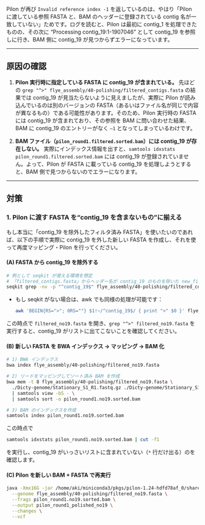Pilon が再び `Invalid reference index -1` を返しているのは、やはり「Pilon に渡している参照 FASTA と、BAM のヘッダーに登録されている contig 名が一致していない」ためです。ログを読むと、Pilon は最初に contig\_1 を処理できたものの、その次に “Processing contig\_19:1-1907046” として contig\_19 を参照しに行き、BAM 側に contig\_19 が見つからずエラーになっています。

---

## 原因の確認

1. **Pilon 実行時に指定している FASTA に contig\_19 が含まれている。**
   先ほどの `grep "^>" flye_assembly/40-polishing/filtered_contigs.fasta` の結果では contig\_19 が見当たらないように見えましたが、実際に Pilon が読み込んでいるのは別のバージョンの FASTA（あるいはファイル名が同じで内容が異なるもの）である可能性があります。そのため、Pilon 実行時の FASTA には contig\_19 が含まれており、その参照を BAM に問い合わせた結果、BAM に contig\_19 のエントリーがなく `–1` となってしまっているわけです。

2. **BAM ファイル（`pilon_round1.filtered.sorted.bam`）には contig\_19 が存在しない。**
   実際にインデックス情報を出すと、`samtools idxstats pilon_round1.filtered.sorted.bam` には contig\_19 が登録されていません。よって、Pilon が FASTA に載っている contig\_19 を処理しようとすると、BAM 側で見つからないのでエラーになります。

---

## 対策

### 1. Pilon に渡す FASTA を“contig\_19 を含まないもの”に揃える

もし本当に「contig\_19 を除外したフィルタ済み FASTA」を使いたいのであれば、以下の手順で実際に contig\_19 を外した新しい FASTA を作成し、それを使って再度マッピング・Pilon を行ってください。

#### (A) FASTA から contig\_19 を除外する

```bash
# 例として seqkit が使える環境を想定
# 「filtered_contigs.fasta」からヘッダー名が contig_19 のものを除いた new_filtered.fasta を作る
seqkit grep -nv -p "^contig_19$" flye_assembly/40-polishing/filtered_contigs.fasta > flye_assembly/40-polishing/filtered_no19.fasta
```

* もし seqkit がない場合は、awk でも同様の処理が可能です：

  ```bash
  awk 'BEGIN{RS=">"; ORS=""} $1!~/^contig_19$/ { print ">" $0 }' flye_assembly/40-polishing/filtered_contigs.fasta > flye_assembly/40-polishing/filtered_no19.fasta
  ```

この時点で `filtered_no19.fasta` を開き、`grep "^>" filtered_no19.fasta` を実行すると、contig\_19 がリストに出てこないことを確認してください。

#### (B) 新しい FASTA を BWA インデックス → マッピング → BAM 化

```bash
# 1) BWA インデックス
bwa index flye_assembly/40-polishing/filtered_no19.fasta

# 2) リードをマッピングしてソート済み BAM を作成
bwa mem -t 8 flye_assembly/40-polishing/filtered_no19.fasta \
  ./Dicty-genome/Stationary_S1_R1.fastq.gz ./Dicty-genome/Stationary_S1_R2.fastq.gz \
  | samtools view -bS - \
  | samtools sort -o pilon_round1.no19.sorted.bam

# 3) BAM のインデックスを作成
samtools index pilon_round1.no19.sorted.bam
```

この時点で

```bash
samtools idxstats pilon_round1.no19.sorted.bam | cut -f1
```

を実行し、contig\_19 がいっさいリストに含まれていない（`*` 行だけ出る）のを確認します。

#### (C) Pilon を新しい BAM + FASTA で再実行

```bash
java -Xmx16G -jar /home/aki/miniconda3/pkgs/pilon-1.24-hdfd78af_0/share/pilon-1.24-0/pilon.jar \
  --genome flye_assembly/40-polishing/filtered_no19.fasta \
  --frags pilon_round1.no19.sorted.bam \
  --output pilon_round1_polished_no19 \
  --changes \
  --vcf
```
